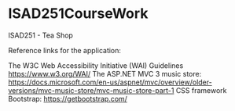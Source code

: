 # ISAD251CourseWork
ISAD251 - Tea Shop

Reference links for the application:

The W3C Web Accessibility Initiative (WAI) Guidelines https://www.w3.org/WAI/
The ASP.NET MVC 3 music store: https://docs.microsoft.com/en-us/aspnet/mvc/overview/older-versions/mvc-music-store/mvc-music-store-part-1
CSS framework Bootstrap: https://getbootstrap.com/

